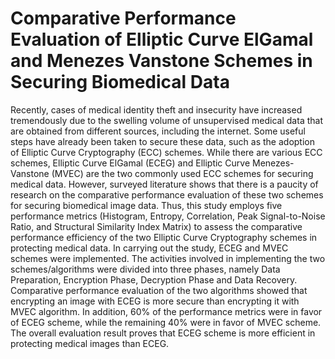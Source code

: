 # Comparative Performance Evaluation of Elliptic Curve ElGamal and Menezes Vanstone Schemes in Securing Biomedical Data

Recently, cases of medical identity theft and insecurity have increased tremendously due to the swelling volume of unsupervised medical data that are obtained from different sources, including the internet. Some useful steps have already been taken to secure these data, such as the adoption of Elliptic Curve Cryptography (ECC) schemes. While there are various ECC schemes, Elliptic Curve ElGamal (ECEG) and Elliptic Curve Menezes-Vanstone (MVEC) are the two commonly used ECC schemes for securing medical data. However, surveyed literature shows that there is a paucity of research on the comparative performance evaluation of these two schemes for securing biomedical image data. Thus, this study employs five performance metrics (Histogram, Entropy, Correlation, Peak Signal-to-Noise Ratio, and Structural Similarity Index Matrix) to assess the comparative performance efficiency of the two Elliptic Curve Cryptography schemes in protecting medical data. In carrying out the study, ECEG and MVEC schemes were implemented. The activities involved in implementing the two schemes/algorithms were divided into three phases, namely Data Preparation, Encryption Phase, Decryption Phase and Data Recovery. Comparative performance evaluation of the two algorithms showed that encrypting an image with ECEG is more secure than encrypting it with MVEC algorithm. In addition, 60% of the performance metrics were in favor of ECEG scheme, while the remaining 40% were in favor of MVEC scheme. The overall evaluation result proves that ECEG scheme is more efficient in protecting medical images than ECEG.
